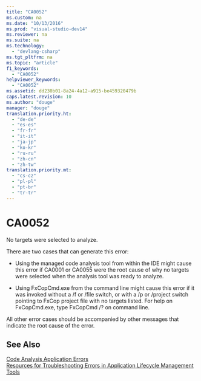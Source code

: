 ```yaml
---
title: "CA0052"
ms.custom: na
ms.date: "10/13/2016"
ms.prod: "visual-studio-dev14"
ms.reviewer: na
ms.suite: na
ms.technology: 
  - "devlang-csharp"
ms.tgt_pltfrm: na
ms.topic: "article"
f1_keywords: 
  - "CA0052"
helpviewer_keywords: 
  - "CA0052"
ms.assetid: dd230b01-8a24-4a12-a915-be459320479b
caps.latest.revision: 10
ms.author: "douge"
manager: "douge"
translation.priority.ht: 
  - "de-de"
  - "es-es"
  - "fr-fr"
  - "it-it"
  - "ja-jp"
  - "ko-kr"
  - "ru-ru"
  - "zh-cn"
  - "zh-tw"
translation.priority.mt: 
  - "cs-cz"
  - "pl-pl"
  - "pt-br"
  - "tr-tr"
---
```

# CA0052
No targets were selected to analyze.  
  
 There are two cases that can generate this error:  
  
-   Using the managed code analysis tool from within the IDE might cause this error if CA0001 or CA0055 were the root cause of why no targets were selected when the analysis tool was ready to analyze.  
  
-   Using FxCopCmd.exe from the command line might cause this error if it was invoked without a /f or /file switch, or with a /p or /project switch pointing to FxCop project file with no targets listed. For help on FxCopCmd.exe, type FxCopCmd /? on command line.  
  
 All other error cases should be accompanied by other messages that indicate the root cause of the error.  
  
## See Also  
 [Code Analysis Application Errors](../codequality/code-analysis-application-errors.md)   
 [Resources for Troubleshooting Errors in Application Lifecycle Management Tools](../Topic/Resources%20for%20Troubleshooting%20Errors%20in%20Application%20Lifecycle%20Management%20Tools.md)